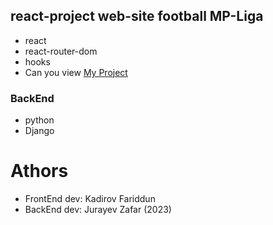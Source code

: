 ## react-project web-site football MP-Liga 
- react
- react-router-dom
- hooks
- Can you view [My Project](https://kadirov-Fariddun.github.io/mpliga)

### BackEnd 
- python 
- Django

# Athors
- FrontEnd dev: Kadirov Fariddun 
- BackEnd dev: Jurayev Zafar
(2023)
